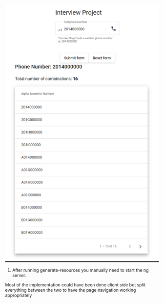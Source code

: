 ![alt text](./cellPhoneForm.png "Logo Title Text 1")


1. After running generate-resources you manually need to start the ng server.

Most of the implementation could have been done client side but split everything between the two to have the page navigation working appropriately
